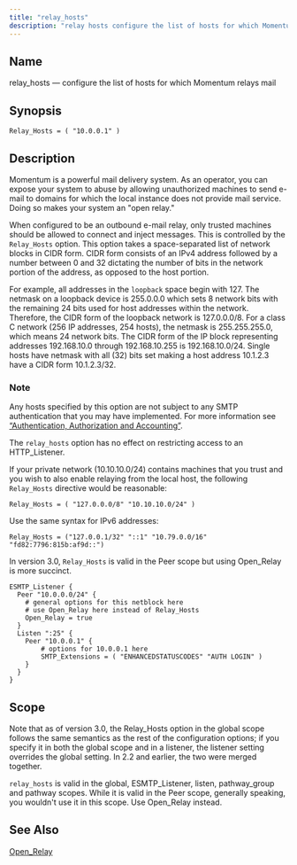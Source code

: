 ```yaml
---
title: "relay_hosts"
description: "relay hosts configure the list of hosts for which Momentum relays mail Relay Hosts 10 0 0 1 Momentum is a powerful mail delivery system As an operator you can expose your system to abuse by allowing unauthorized machines to send e mail to domains for which the local instance..."
---
```


<a name="conf.ref.relay_hosts"></a> 
## Name

relay_hosts — configure the list of hosts for which Momentum relays mail

## Synopsis

`Relay_Hosts = ( "10.0.0.1" )`

<a name="idp11108960"></a> 
## Description

Momentum is a powerful mail delivery system. As an operator, you can expose your system to abuse by allowing unauthorized machines to send e-mail to domains for which the local instance does not provide mail service. Doing so makes your system an "open relay."

When configured to be an outbound e-mail relay, only trusted machines should be allowed to connect and inject messages. This is controlled by the `Relay_Hosts` option. This option takes a space-separated list of network blocks in CIDR form. CIDR form consists of an IPv4 address followed by a number between 0 and 32 dictating the number of bits in the network portion of the address, as opposed to the host portion.

For example, all addresses in the `loopback` space begin with 127\. The netmask on a loopback device is 255.0.0.0 which sets 8 network bits with the remaining 24 bits used for host addresses within the network. Therefore, the CIDR form of the loopback network is 127.0.0.0/8\. For a class C network (256 IP addresses, 254 hosts), the netmask is 255.255.255.0, which means 24 network bits. The CIDR form of the IP block representing addresses 192.168.10.0 through 192.168.10.255 is 192.168.10.0/24. Single hosts have netmask with all (32) bits set making a host address 10.1.2.3 have a CIDR form 10.1.2.3/32.

### Note

Any hosts specified by this option are not subject to any SMTP authentication that you may have implemented. For more information see [“Authentication, Authorization and Accounting”](/momentum/3/3-reference/conf-aaa).

The `relay_hosts` option has no effect on restricting access to an HTTP_Listener.

If your private network (10.10.10.0/24) contains machines that you trust and you wish to also enable relaying from the local host, the following `Relay_Hosts` directive would be reasonable:

`Relay_Hosts = ( "127.0.0.0/8" "10.10.10.0/24" )`

Use the same syntax for IPv6 addresses:

`Relay_Hosts = ("127.0.0.1/32" "::1" "10.79.0.0/16" "fd82:7796:815b:af9d::")`

In version 3.0, `Relay_Hosts` is valid in the Peer scope but using Open_Relay is more succinct.

<a name="example.relay_hosts.peer"></a> 


```
ESMTP_Listener {
  Peer "10.0.0.0/24" {
    # general options for this netblock here
    # use Open_Relay here instead of Relay_Hosts
    Open_Relay = true
  }
  Listen ":25" {
    Peer "10.0.0.1" {
        # options for 10.0.0.1 here
        SMTP_Extensions = ( "ENHANCEDSTATUSCODES" "AUTH LOGIN" )
    }
  }
}
```

<a name="idp11122944"></a> 
## Scope

Note that as of version 3.0, the Relay_Hosts option in the global scope follows the same semantics as the rest of the configuration options; if you specify it in both the global scope and in a listener, the listener setting overrides the global setting. In 2.2 and earlier, the two were merged together.

`relay_hosts` is valid in the global, ESMTP_Listener, listen, pathway_group and pathway scopes. While it is valid in the Peer scope, generally speaking, you wouldn't use it in this scope. Use Open_Relay instead.

<a name="idp11126448"></a> 
## See Also

[Open_Relay](/momentum/3/3-reference/ecelerity-conf#ecelerity.conf3.listener.options.open_relay)